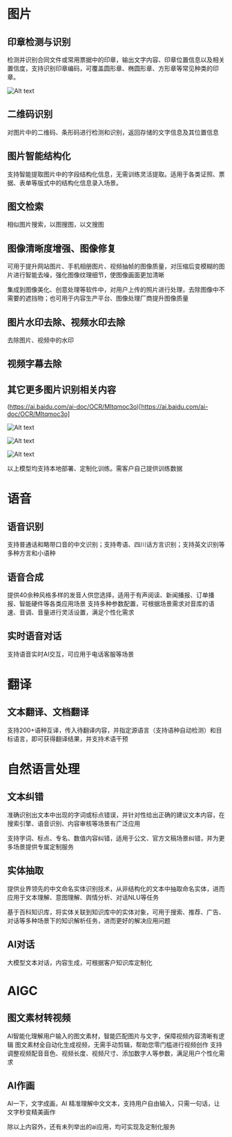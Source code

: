 

# 图片

## 印章检测与识别

检测并识别合同文件或常用票据中的印章，输出文字内容、印章位置信息以及相关置信度，支持识别印章编码，可覆盖圆形章、椭圆形章、方形章等常见种类的印章。

![Alt text](image.png)


## 二维码识别

对图片中的二维码、条形码进行检测和识别，返回存储的文字信息及其位置信息


## 图片智能结构化

支持智能提取图片中的字段结构化信息，无需训练灵活提取。适用于各类证照、票据、表单等版式中的结构化信息录入场景。

## 图文检索

相似图片搜索，以图搜图，以文搜图

## 图像清晰度增强、图像修复

可用于提升网站图片、手机相册图片、视频抽帧的图像质量，对压缩后变模糊的图片进行智能去噪，强化图像纹理细节，使图像画面更加清晰

集成到图像美化、创意处理等软件中，对用户上传的照片进行处理，去除图像中不需要的遮挡物；也可用于内容生产平台、图像处理厂商提升图像质量

## 图片水印去除、视频水印去除

去除图片、视频中的水印

## 视频字幕去除

## 其它更多图片识别相关内容

(https://ai.baidu.com/ai-doc/OCR/Mltqmoc3o)[https://ai.baidu.com/ai-doc/OCR/Mltqmoc3o]

![Alt text](image-1.png)

![Alt text](image-2.png)

![Alt text](image-3.png)

以上模型均支持本地部署、定制化训练。需客户自己提供训练数据

# 语音

## 语音识别

支持普通话和略带口音的中文识别；支持粤语、四川话方言识别；支持英文识别等多种方言和小语种

## 语音合成

提供40余种风格多样的发音人供您选择，适用于有声阅读、新闻播报、订单播报、智能硬件等各类应用场景
支持多种参数配置，可根据场景需求对音库的语速、音调、音量进行灵活设置，满足个性化需求

## 实时语音对话

支持语音实时AI交互，可应用于电话客服等场景


# 翻译

## 文本翻译、文档翻译
支持200+语种互译，传入待翻译内容，并指定源语言（支持语种自动检测）和目标语言，即可获得翻译结果，并支持术语干预

# 自然语言处理

## 文本纠错
准确识别出文本中出现的字词或标点错误，并针对性给出正确的建议文本内容，在搜索引擎、语音识别、内容审核等场景有广泛应用

支持字词、标点、专名、数值内容纠错，适用于公文、官方文稿场景纠错，并为更多场景提供专属定制服务

## 实体抽取

提供业界领先的中文命名实体识别技术，从非结构化的文本中抽取命名实体，进而应用于文本理解、意图理解、舆情分析、对话NLU等任务

基于百科知识库，将实体关联到知识库中的实体对象，可用于搜索、推荐、广告、对话等多种场景下的知识解析任务，进而更好的解决应用问题

## AI对话

大模型文本对话，内容生成，可根据客户知识库定制化


# AIGC

## 图文素材转视频

AI智能化理解用户输入的图文素材，智能匹配图片与文字，保障视频内容清晰有逻辑
图文素材全自动化生成视频，无需手动剪辑，帮助您零门槛进行视频创作
支持调整视频配音音色、视频长度、视频尺寸、添加数字人等参数，满足用户个性化需求


## AI作画
AI一下，文字成画，AI 精准理解中文文本，支持用户自由输入，只需一句话，让文字秒变精美画作


除以上内容外，还有未列举出的ai应用，均可实现及定制化服务
